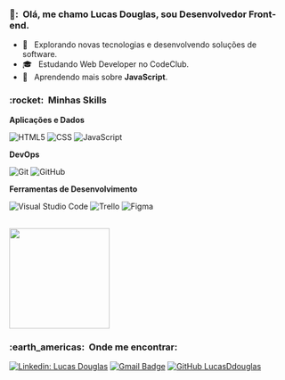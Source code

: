 
<h3> 👦: &nbsp;Olá, me chamo Lucas Douglas, sou Desenvolvedor Front-end. </h3>

- 🤔 &nbsp; Explorando novas tecnologias e desenvolvendo soluções de software.
- 🎓 &nbsp; Estudando Web Developer no CodeClub.
- 🌱 &nbsp; Aprendendo mais sobre **JavaScript**.

<h3> :rocket: &nbsp;Minhas Skills </h3>

**Aplicações e Dados**

 
  ![HTML5](https://img.shields.io/badge/-HTML5-333333?style=flat&logo=HTML5)
  ![CSS](https://img.shields.io/badge/-CSS-333333?style=flat&logo=CSS3&logoColor=1572B6)
  ![JavaScript](https://img.shields.io/badge/-JavaScript-333333?style=flat&logo=javascript)
 
 

**DevOps**

  ![Git](https://img.shields.io/badge/-Git-333333?style=flat&logo=git)
  ![GitHub](https://img.shields.io/badge/-GitHub-333333?style=flat&logo=github)
 

**Ferramentas de Desenvolvimento**

  ![Visual Studio Code](https://img.shields.io/badge/-Visual%20Studio%20Code-333333?style=flat&logo=visual-studio-code&logoColor=007ACC)
  ![Trello](https://img.shields.io/badge/-Trello-333333?style=flat&logo=trello&logoColor=007ACC)
  ![Figma](https://img.shields.io/badge/-Figma-333333?style=flat&logo=figma&logoColor=007ACC)
 

<br/>

<a href="https://github.com/LucasDdouglas">
  <img height="180em" src="https://github-readme-stats.vercel.app/api?username=LucasDdouglas&theme=dracula&show_icons=true" />
</a>

<br/>

<h3> :earth_americas: &nbsp;Onde me encontrar: </h3> 

[![Linkedin: Lucas Douglas](https://img.shields.io/badge/-LucasDouglas-blue?style=flat-square&logo=Linkedin&logoColor=white&link=https://www.linkedin.com/in/lucas-douglas-geraldo-5b4711218/)](https://www.linkedin.com/in/lucas-douglas-geraldo-5b4711218/)
[![Gmail Badge](https://img.shields.io/badge/-lucasddouglas99@email.com-006bed?style=flat-square&logo=Gmail&logoColor=white&link=mailto:lucasddouglas99@gmail.com)](mailto:lucasddouglas99@gmail.com)
[![GitHub LucasDdouglas]( https://img.shields.io/github/followers/LucasDouglas?label=follow&style=social)](LINK-DO-SEU-GITHUB)

